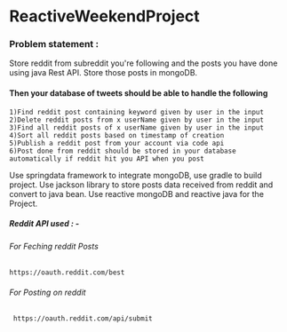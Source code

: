 # ReactiveWeekendProject

###  Problem statement :
 
Store reddit from subreddit you're following and the posts you have done using java Rest API. Store those posts in mongoDB.
#### Then your database of tweets should be able to handle the following <br />
```
1)Find reddit post containing keyword given by user in the input
2)Delete reddit posts from x userName given by user in the input
3)Find all reddit posts of x userName given by user in the input
4)Sort all reddit posts based on timestamp of creation
5)Publish a reddit post from your account via code api
6)Post done from reddit should be stored in your database automatically if reddit hit you API when you post
```
Use springdata framework to integrate mongoDB, use gradle to build project. Use jackson library to store posts data received from reddit and convert to java bean.
Use reactive mongoDB and reactive java for the Project.

##### Reddit API used : - <br/>

###### For Feching reddit Posts  <br />
```https://oauth.reddit.com/best```

###### For Posting on reddit <br />

``` https://oauth.reddit.com/api/submit```
